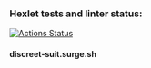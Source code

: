 ### Hexlet tests and linter status:
[![Actions Status](https://github.com/Sokolero/layout-designer-project-lvl1/workflows/hexlet-check/badge.svg)](https://github.com/Sokolero/layout-designer-project-lvl1/actions)

#### discreet-suit.surge.sh
